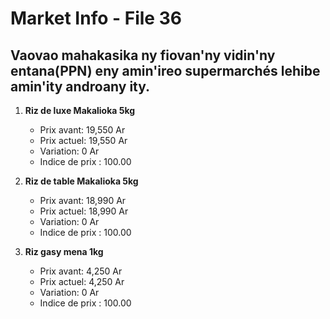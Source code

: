 # Market Info - File 36

## Vaovao mahakasika ny fiovan'ny vidin'ny entana(PPN) eny amin'ireo supermarchés lehibe amin'ity androany ity.

1. **Riz de luxe Makalioka 5kg**
   - Prix avant: 19,550 Ar
   - Prix actuel: 19,550 Ar
   - Variation: 0 Ar
   - Indice de prix : 100.00

2. **Riz de table Makalioka 5kg**
   - Prix avant: 18,990 Ar
   - Prix actuel: 18,990 Ar
   - Variation: 0 Ar
   - Indice de prix : 100.00

3. **Riz gasy mena  1kg**
   - Prix avant: 4,250 Ar
   - Prix actuel: 4,250 Ar
   - Variation: 0 Ar
   - Indice de prix : 100.00

